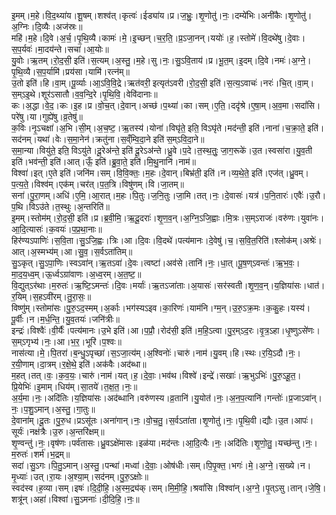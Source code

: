 

  
इ॒मम्।म॒हे।वि॒द॒थ्या॑य।शू॒षम्।शश्व॑त्।कृत्वः॑।ईड्या॑य।प्र।ज॒भ्रुः॒।शृ॒णोतु॑।नः॒।दम्ये॑भिः।अनी॑कैः।शृ॒णोतु॑।अ॒ग्निः।दि॒व्यैः।अज॑स्रः॥  
महि॑।म॒हे।दि॒वे।अ॒र्च॒।पृ॒थि॒व्यै।कामः॑।मे॒।इ॒च्छन्।च॒र॒ति॒।प्र॒ऽजा॒नन्।ययोः॑।ह॒।स्तोमे॑।वि॒दथे॑षु।दे॒वाः।स॒प॒र्यवः॑।मा॒दय॑न्ते।सचा॑।आ॒योः॥  
यु॒वोः।ऋ॒तम्।रो॒द॒सी॒ इति॑।स॒त्यम्।अ॒स्तु॒।म॒हे।सु।नः॒।सु॒ऽवि॒ताय॑।प्र।भू॒त॒म्।इ॒दम्।दि॒वे।नमः॑।अ॒ग्ने॒।पृ॒थि॒व्यै।स॒प॒र्यामि॑।प्रय॑सा।यामि॑।रत्न॑म्॥  
उ॒तो इति॑।हि।वा॒म्।पू॒र्व्याः।आ॒ऽवि॒वि॒द्रे।ऋत॑वरी॒ इत्यृत॑ऽवरी।रो॒द॒सी॒ इति॑।स॒त्य॒ऽवाचः॑।नरः॑।चि॒त्।वा॒म्।स॒म्ऽइ॒थे।शूर॑ऽसातौ।व॒व॒न्दि॒रे।पृ॒थि॒वि॒।वेवि॑दानाः॥  
कः।अ॒द्धा।वे॒द॒।कः।इ॒ह।प्र।वो॒च॒त्।दे॒वान्।अच्छ॑।प॒थ्या॑।का।सम्।ए॒ति॒।ददृ॑श्रे।ए॒षा॒म्।अ॒व॒मा।सदां॑सि।परे॑षु।या।गुह्ये॑षु।व्र॒तेषु॑॥  
क॒विः।नृ॒ऽचक्षा॑।अ॒भि।सी॒म्।अ॒च॒ष्ट॒।ऋ॒तस्य॑।योना॑।विघृ॑ते॒ इति॒ विऽघृ॑ते।मद॑न्ती॒ इति॑।नाना॑।च॒क्रा॒ते॒ इति॑।सद॑नम्।यथा॑।वेः।स॒मा॒नेन॑।क्रतु॑ना।स॒व्ँम्वि॒दा॒ने इति॑ स॒म्ऽवि॒दा॒ने॥  
स॒मा॒न्या।वियु॑ते॒ इति॒ विऽयु॑ते।दू॒रेअ॑न्ते॒ इति॑ दू॒रेऽअ॑न्ते।ध्रु॒वे।प॒दे।त॒स्थ॒तुः॒ जा॒ग॒रूके॑।उ॒त।स्वसा॑रा।यु॒व॒ती इति॑।भव॑न्ती॒ इति॑।आत्।ऊँ॒ इति॑।ब्रु॒वा॒ते॒ इति॑।मि॒थु॒नानि॑।नाम॑॥  
विश्वा॑।इत्।ए॒ते इति॑।जनि॑म।सम्।वि॒वि॒क्तः॒।म॒हः।दे॒वान्।बिभ्र॑ती॒ इति॑।न।व्य॒थे॒ते॒ इति॑।एज॑त्।ध्रु॒वम्।प॒त्य॒ते॒।विश्व॑म्।एक॑म्।चर॑त्।प॒त॒त्रि।विषु॑णम्।वि।जा॒तम्॥  
सना॑।पु॒रा॒णम्।अधि॑।ए॒मि॒।आ॒रात्।म॒हः।पि॒तुः।ज॒नि॒तुः।जा॒मि।तत्।नः॒।दे॒वासः॑।यत्र॑।प॒नि॒तारः॑।एवैः॑।उ॒रौ।प॒थि।विऽउ॑ते।त॒स्थुः।अ॒न्तरिति॑॥  
इ॒मम्।स्तोम॑म्।रो॒द॒सी॒ इति॑।प्र।ब्र॒वी॒मि॒।ऋ॒दू॒दराः॑।शृ॒ण॒व॒न्।अ॒ग्नि॒ऽजि॒ह्वाः।मि॒त्रः।स॒म्ऽराजः॑।वरु॑णः।युवा॑नः।आ॒दि॒त्यासः॑।क॒वयः॑।प॒प्र॒था॒नाः॥  
हिर॑ण्यऽपाणिः॑।स॒वि॒ता।सु॒ऽजि॒ह्वः।त्रिः।आ।दि॒वः।वि॒दथे॑।पत्य॑मानः।दे॒वेषु॑।च॒।स॒वि॒त॒रिति॑।श्लोक॑म्।अश्रेः॑।आत्।अ॒स्मभ्य॑म्।आ।सु॒व॒।स॒र्वऽता॑तिम्॥  
सु॒ऽकृत्।सु॒ऽपा॒णिः।स्वऽवा॑न्।ऋ॒तऽवा॑।दे॒वः।त्वष्टा॑।अव॑से।तानि॑।नः॒।धा॒त्।पू॒ष॒ण्ऽवन्तः॑।ऋ॒भ॒वः॒।मा॒द॒य॒ध्व॒म्।ऊ॒र्ध्वऽग्रा॑वाणः।अ॒ध्व॒रम्।अ॒त॒ष्ट॒॥  
वि॒द्युत्ऽर॑थाः।म॒रुतः॑।ऋ॒ष्टि॒ऽमन्तः॑।दि॒वः।मर्याः॑।ऋ॒तऽजा॑ताः।अ॒यासः॑।सर॑स्वती।शृ॒ण॒व॒न्।य॒ज्ञिया॑सः।धात॑।र॒यिम्।स॒हऽवी॑रम्।तु॒रा॒सः॒॥  
विष्णु॑म्।स्तोमा॑सः।पु॒रु॒ऽद॒स्मम्।अ॒र्काः।भग॑स्यऽइव।का॒रिणः॑।याम॑नि।ग्म॒न्।उ॒रु॒ऽक्र॒मः।क॒कु॒हः।यस्य॑।पू॒र्वीः।न।म॒र्ध॒न्ति॒।यु॒व॒तयः॑।जनि॑त्रीः॥  
इन्द्रः॑।विश्वैः॑।वी॒र्यैः॑।पत्य॑मानः।उ॒भे इति॑।आ।प॒प्रौ॒।रोद॑सी॒ इति॑।म॒हि॒ऽत्वा।पु॒र॒म्ऽद॒रः।वृ॒त्र॒ऽहा।धृ॒ष्णुऽसे॑णः।स॒म्ऽगृभ्य॑।नः॒।आ।भ॒र॒।भूरि॑।प॒श्वः॥  
नास॑त्या।मे॒।पि॒तरा॑।ब॒न्धु॒ऽपृच्छा॑।स॒ऽजा॒त्य॑म्।अ॒श्विनोः॑।चारु॑।नाम॑।यु॒वम्।हि।स्थः।र॒यि॒ऽदौ।नः॒।र॒यी॒णाम्।दा॒त्रम्।र॒क्षे॒थे॒ इति॑।अक॑वैः।अद॑ब्धा॥  
म॒हत्।तत्।वः॒।क॒व॒यः॒।चारु॑।नाम॑।यत्।ह॒।दे॒वाः॒।भव॑थ।विश्वे॑।इन्द्रे॑।सखाः॑।ऋ॒भुऽभिः॑।पु॒रु॒ऽहू॒त॒।प्रि॒येभिः॑।इ॒माम्।धिय॑म्।सा॒तये॑।त॒क्ष॒त॒।नः॒॥  
अ॒र्य॒मा।नः॒।अदि॑तिः।य॒ज्ञिया॑सः।अद॑ब्धानि।वरु॑णस्य।व्र॒तानि॑।यु॒योत॑।नः॒।अ॒न॒प॒त्यानि॑।गन्तोः॑।प्र॒जाऽवा॑न्।नः॒।प॒शु॒ऽमान्।अ॒स्तु॒।गा॒तुः॥  
दे॒वाना॑म्।दू॒तः।पु॒रु॒ध।प्रऽसू॑तः।अना॑गान्।नः॒।वो॒च॒तु॒।स॒र्वऽता॑ता।शृ॒णोतु॑।नः॒।पृ॒थि॒वी।द्यौः।उ॒त।आपः॑।सूर्यः॑।नक्ष॑त्रैः।उ॒रु।अ॒न्तरि॑क्षम्॥  
शृ॒ण्वन्तु॑।नः॒।वृष॑णः।पर्व॑तासः।ध्रु॒वऽक्षे॑मासः।इळ॑या।मद॑न्तः।आ॒दि॒त्यैः।नः॒।अदि॑तिः।शृ॒णो॒तु॒।यच्छ॑न्तु।नः॒।म॒रुतः॑।शर्म॑।भ॒द्रम्॥  
सदा॑।सु॒ऽगः।पि॒तु॒ऽमान्।अ॒स्तु॒।पन्था॑।मध्वा॑।दे॒वाः॒।ओष॑धीः।सम्।पि॒पृ॒क्त॒।भगः॑।मे॒।अ॒ग्ने॒।स॒ख्ये।न।मृ॒ध्याः॑।उत्।रा॒यः।अ॒श्या॒म्।सद॑नम्।पु॒रु॒ऽक्षोः॥  
स्वद॑स्व।ह॒व्या।सम्।इषः॑।दि॒दी॒हि॒।अ॒स्म॒द्र्य॑क्।सम्।मि॒मी॒हि॒।श्रवां॑सि।विश्वा॑न्।अ॒ग्ने॒।पृ॒त्ऽसु।तान्।जे॒षि॒।शत्रू॑न्।अहा॑।विश्वा॑।सु॒ऽमनाः॑।दी॒दि॒हि॒।नः॒॥  
